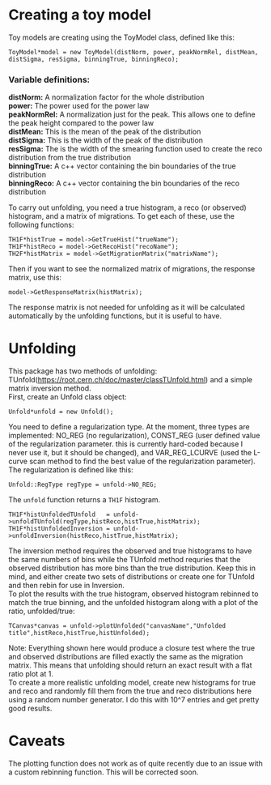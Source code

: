 # Creating a toy model
Toy models are creating using the ToyModel class, defined like this:  
```
ToyModel*model = new ToyModel(distNorm, power, peakNormRel, distMean, distSigma, resSigma, binningTrue, binningReco);
``` 

### Variable definitions:  
**distNorm:** A normalization factor for the whole distribution  
**power:** The power used for the power law  
**peakNormRel:** A normalization just for the peak. This allows one to define the peak height compared to the power law  
**distMean:** This is the mean of the peak of the distribution  
**distSigma:** This is the width of the peak of the distribution  
**resSigma:** The is the width of the smearing function used to create the reco distribution from the true distribution  
**binningTrue:** A c++ vector containing the bin boundaries of the true distribution  
**binningReco:** A c++ vector containing the bin boundaries of the reco distribution  

To carry out unfolding, you need a true histogram, a reco (or observed) histogram, and a matrix of migrations. To get each of these, use the following functions:  
```
TH1F*histTrue = model->GetTrueHist("trueName");   
TH1F*histReco = model->GetRecoHist("recoName");  
TH2F*histMatrix = model->GetMigrationMatrix("matrixName");
```  

Then if you want to see the normalized matrix of migrations, the response matrix, use this:  
```
model->GetResponseMatrix(histMatrix);
```
The response matrix is not needed for unfolding as it will be calculated automatically by the unfolding functions, but it is useful to have.  

# Unfolding
This package has two methods of unfolding: TUnfold(https://root.cern.ch/doc/master/classTUnfold.html) and a simple matrix inversion method.  
First, create an Unfold class object:  
```
Unfold*unfold = new Unfold();
```
You need to define a regularization type. At the moment, three types are implemented: NO_REG (no regularization), CONST_REG (user defined value of the regularization parameter. this is currently hard-coded because I never use it, but it should be changed), and VAR_REG_LCURVE (used the L-curve scan method to find the best value of the regularization parameter).  
The regularization is defined like this:
```
Unfold::RegType regType = unfold->NO_REG;
``` 
The `unfold` function returns a `TH1F` histogram. 
```
TH1F*histUnfoldedTUnfold   = unfold->unfoldTUnfold(regType,histReco,histTrue,histMatrix);
TH1F*histUnfoldedInversion = unfold->unfoldInversion(histReco,histTrue,histMatrix);
```
The inversion method requires the observed and true histograms to have the same numbers of bins while the TUnfold method requries that the observed distribution has more bins than the true distribution. Keep this in mind, and either create two sets of distributions or create one for TUnfold and then rebin for use in Inversion.  
To plot the results with the true histogram, observed histogram rebinned to match the true binning, and the unfolded histogram along with a plot of the ratio, unfolded/true:  
```
TCanvas*canvas = unfold->plotUnfolded("canvasName","Unfolded title",histReco,histTrue,histUnfolded);
```
Note: Everything shown here would produce a closure test where the true and observed distributions are filled exactly the same as the migration matrix. This means that unfolding should return an exact result with a flat ratio plot at 1.  
To create a more realistic unfolding model, create new histograms for true and reco and randomly fill them from the true and reco distributions here using a random number generator. I do this with 10^7 entries and get pretty good results.   
# Caveats
The plotting function does not work as of quite recently due to an issue with a custom rebinning function. This will be corrected soon.  
